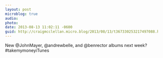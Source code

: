 ```yaml
---
layout: post
microblog: true
audio: 
photo: 
date: 2013-08-13 11:02:11 -0600
guid: http://craigmcclellan.micro.blog/2013/08/13/t367330253217497088.html
---
```

New @JohnMayer, @andrewbelle, and @benrector albums next week? #takemymoneyiTunes
